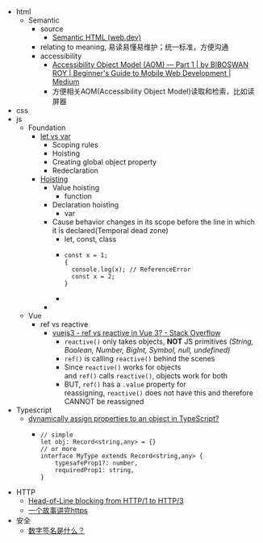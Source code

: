 - html
	- Semantic
		- source
			- [Semantic HTML (web.dev)](https://web.dev/learn/html/semantic-html/)
		- relating to meaning, 易读易懂易维护；统一标准，方便沟通
		- accessibility
			- [Accessibility Object Model (AOM) — Part 1 | by BIBOSWAN ROY | Beginner's Guide to Mobile Web Development | Medium](https://medium.com/beginners-guide-to-mobile-web-development/accessibility-object-model-aom-part-1-8dc257fdb2d2)
			- 方便相关AOM(Accessibility Object  Model)读取和检索，比如读屏器
- css
- js
	- Foundation
		- [let vs var](https://stackoverflow.com/questions/762011/what-is-the-difference-between-let-and-var)
			- Scoping rules
			- Hoisting
			- Creating global object property
			- Redeclaration
		- [Hoisting](https://developer.mozilla.org/en-US/docs/Glossary/Hoisting)
			- Value hoisting
				- function
			- Declaration hoisting
				- var
			- Cause behavior changes in its scope before the line in which it is declared(Temporal dead zone)
				- let, const, class
				- ```
				  const x = 1;
				  {
				    console.log(x); // ReferenceError
				    const x = 2;
				  }
				  
				  ```
				-
			-
	- Vue
		- ref vs reactive
			- [vuejs3 - ref vs reactive in Vue 3? - Stack Overflow](https://stackoverflow.com/questions/61452458/ref-vs-reactive-in-vue-3)
				- `reactive()` only takes objects, **NOT** JS primitives *(String, Boolean, Number, BigInt, Symbol, null, undefined)*
				- `ref()` is calling `reactive()` behind the scenes
				- Since `reactive()` works for objects and `ref()` calls `reactive()`, objects work for both
				- BUT, `ref()` has a `.value` property for reassigning, `reactive()` does not have this and therefore CANNOT be reassigned
- Typescript
	- [dynamically assign properties to an object in TypeScript?](https://stackoverflow.com/questions/12710905/how-do-i-dynamically-assign-properties-to-an-object-in-typescript)
		- ```
		  // simple
		  let obj: Record<string,any> = {}
		  // or more
		  interface MyType extends Record<string,any> {
		      typesafeProp1?: number,
		      requiredProp1: string,
		  }
		  ```
- HTTP
	- [Head-of-Line blocking from HTTP/1 to HTTP/3](https://github.com/rmarx/holblocking-blogpost)
	- [一个故事讲完https](https://mp.weixin.qq.com/s?__biz=MzAxOTc0NzExNg==&mid=2665513779&idx=1&sn=a1de58690ad4f95111e013254a026ca2&chksm=80d67b70b7a1f26697fa1626b3e9830dbdf4857d7a9528d22662f2e43af149265c4fd1b60024&scene=21)
- 安全
	- [数字签名是什么？](http://www.ruanyifeng.com/blog/2011/08/what_is_a_digital_signature.html)